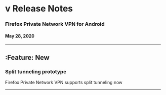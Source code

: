 # v<version number> Release Notes

### Firefox Private Network VPN for Android

#### May 28, 2020

---

## :Feature: New

### Split tunneling prototype

Firefox Private Network VPN supports split tunneling now

---
